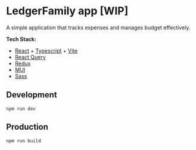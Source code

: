 # LedgerFamily app [WIP]

A simple application that tracks expenses and manages budget effectively.

**Tech Stack:**
- [React](https://react.dev/) + [Typescript](https://www.typescriptlang.org/) + [Vite](https://vitejs.dev/)
- [React Query](https://tanstack.com/query/latest)
- [Redux](https://redux.js.org/)
- [MUI](https://mui.com/)
- [Sass](https://sass-lang.com/)

## Development

    npm run dev

## Production

    npm run build
